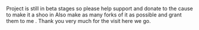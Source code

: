 Project is still in beta stages so please help support and donate to the cause to make it a shoo in Also make as many forks of it as possible and grant them to me . Thank you very much for the visit here we go.
